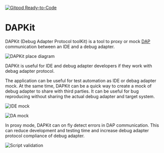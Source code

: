 [![Gitpod Ready-to-Code](https://img.shields.io/badge/Gitpod-Ready--to--Code-blue?logo=gitpod)](https://gitpod.io/#https://github.com/ishche/dapkit) 

# DAPKit

DAPKit (Debug Adapter Protocol toolKit) is a tool to proxy or mock 
[DAP](https://microsoft.github.io/debug-adapter-protocol/specification) communication between 
an IDE and a debug adapter.

![DAPKit place diagram](https://raw.githubusercontent.com/ishche/dapkit/master/dia-place.png)

DAPKit is useful for IDE and debug adapter developers if they work with debag adapter protocol.

The application can be useful for test automation as IDE or debag adapter mock. At the same time, 
DAPKit can be a quick way to create a mock of debug adapter to share with third parties.  It can 
be useful for bug reproducing without sharing the actual debug adapter and target system.

![IDE mock](https://raw.githubusercontent.com/ishche/dapkit/master/dia-mock-ide.png)

![DA mock](https://raw.githubusercontent.com/ishche/dapkit/master/dia-mock-da.png)

In proxy mode, DAPKit can on fly detect errors in DAP communication. This can reduce development and 
testing time and increase debug adapter protocol compliance of debug adapter.

![Script validation](https://raw.githubusercontent.com/ishche/dapkit/master/dia-validate-script.png)
